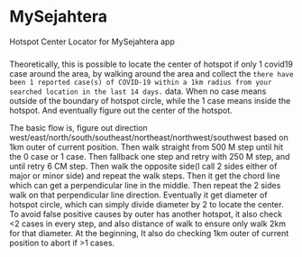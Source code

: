 # MySejahtera
Hotspot Center Locator for MySejahtera app

#####

Theoretically, this is possible to locate the center of hotspot if only 1 covid19 case around the area, by walking around the area and collect the `there have been 1 reported case(s) of COVID-19 within a 1km radius from your searched location in the last 14 days.` data. When no case means outside of the boundary of hotspot circle, while the 1 case means inside the hotspot. And eventually figure out the center of the hotspot.

The basic flow is, figure out direction west/east/north/south/southeast/northeast/northwest/southwest based on 1km outer of current position. Then walk straight from 500 M step until hit the 0 case or 1 case. Then fallback one step and retry with 250 M step, and until retry 6 CM step. Then walk the opposite side(I call 2 sides either of major or minor side) and repeat the walk steps. Then it get the chord line which can get a perpendicular line in the middle. Then repeat the 2 sides walk on that perpendicular line direction. Eventually it get diameter of hotspot circle, which can simply divide diameter by 2 to locate the center. To avoid false positive causes by outer has another hotspot, it also check <2 cases in every step, and also distance of walk to ensure only walk 2km for that diameter. At the beginning, It also do checking 1km outer of current position to abort if >1 cases.
